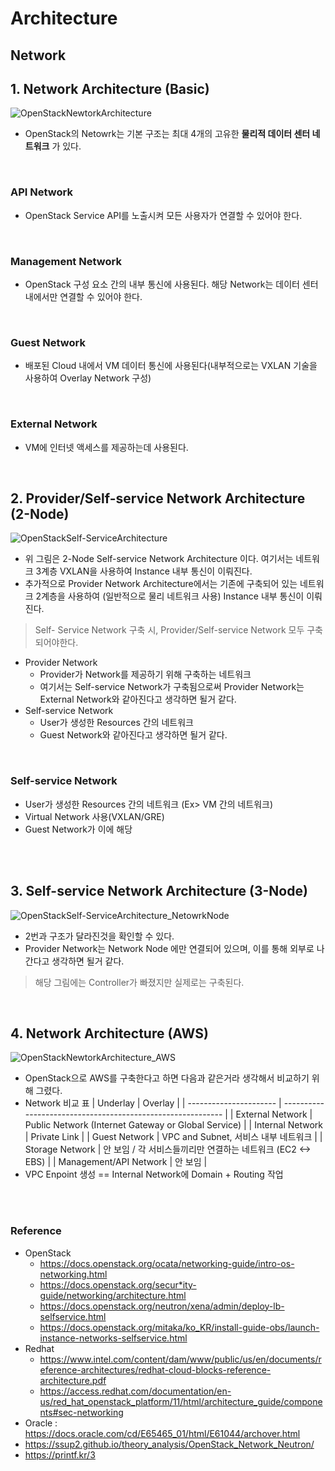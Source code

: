 # Architecture

## Network

## 1. Network Architecture (Basic)
![OpenStackNewtorkArchitecture](img/OpenStackNewtorkArchitecture.png)
* OpenStack의 Netowrk는 기본 구조는 최대 4개의 고유한 __물리적 데이터 센터 네트워크__ 가 있다.
</br>

### __API Network__
* OpenStack Service API를 노출시켜 모든 사용자가 연결할 수 있어야 한다.
</br>

### __Management Network__
* OpenStack 구성 요소 간의 내부 통신에 사용된다. 해당 Network는 데이터 센터 내에서만 연결할 수 있어야 한다.
</br>

### __Guest Network__
* 배포된 Cloud 내에서 VM 데이터 통신에 사용된다(내부적으로는 VXLAN 기술을 사용하여 Overlay Network 구성)
</br>

### __External Network__
* VM에 인터넷 액세스를 제공하는데 사용된다.
</br>


## 2. Provider/Self-service Network Architecture (2-Node)
![OpenStackSelf-ServiceArchitecture](img/OpenStackSelf-ServiceArchitecture.png)
* 위 그림은 2-Node Self-service Network Architecture 이다. 여기서는 네트워크 3계층 VXLAN을 사용하여 Instance 내부 통신이 이뤄진다. 
* 추가적으로 Provider Network Architecture에서는 기존에 구축되어 있는 네트워크 2계층을 사용하여 (일반적으로 물리 네트워크 사용) Instance 내부 통신이 이뤄진다.
> Self- Service Network 구축 시, Provider/Self-service Network 모두 구축되어야한다.
* Provider Network
    * Provider가 Network를 제공하기 위해 구축하는 네트워크
    * 여기서는 Self-service Network가 구축됨으로써 Provider Network는 External Network와 같아진다고 생각하면 될거 같다.
* Self-service Network
    * User가 생성한 Resources 간의 네트워크
    * Guest Network와 같아진다고 생각하면 될거 같다.
</br>

### __Self-service Network__
* User가 생성한 Resources 간의 네트워크 (Ex> VM 간의 네트워크)
* Virtual Network 사용(VXLAN/GRE)
* Guest Network가 이에 해당
</br>
</br>

## 3. Self-service Network Architecture (3-Node)
![OpenStackSelf-ServiceArchitecture_NetowrkNode](img/OpenStackSelf-ServiceArchitecture_NetowrkNode.png)
* 2번과 구조가 달라진것을 확인할 수 있다.
* Provider Network는 Network Node 에만 연결되어 있으며, 이를 통해 외부로 나간다고 생각하면 될거 같다.
> 해당 그림에는 Controller가 빠졌지만 실제로는 구축된다.
</br>


## 4. Network Architecture (AWS)
![OpenStackNewtorkArchitecture_AWS](img/OpenStackNewtorkArchitecture_AWS.png)
* OpenStack으로 AWS를 구축한다고 하면 다음과 같은거라 생각해서 비교하기 위해 그렸다.
* Network 비교 표
    | Underlay               | Overlay                                                     |
    | ---------------------- | ----------------------------------------------------------- |
    | External Network       | Public Network (Internet Gateway or Global Service)         |
    | Internal Network       | Private Link                                                |
    | Guest Network          | VPC and Subnet, 서비스 내부 네트워크                        |
    | Storage Network        | 안 보임 / 각 서비스들끼리만 연결하는 네트워크 (EC2 <-> EBS) |
    | Management/API Network | 안 보임                                                     |
* VPC Enpoint 생성 == Internal Network에 Domain + Routing 작업
</br>
</br>


### Reference
* OpenStack
    * https://docs.openstack.org/ocata/networking-guide/intro-os-networking.html
    * https://docs.openstack.org/secur*ity-guide/networking/architecture.html
    * https://docs.openstack.org/neutron/xena/admin/deploy-lb-selfservice.html
    * https://docs.openstack.org/mitaka/ko_KR/install-guide-obs/launch-instance-networks-selfservice.html
* Redhat
    * https://www.intel.com/content/dam/www/public/us/en/documents/reference-architectures/redhat-cloud-blocks-reference-architecture.pdf
    * https://access.redhat.com/documentation/en-us/red_hat_openstack_platform/11/html/architecture_guide/components#sec-networking
* Oracle : https://docs.oracle.com/cd/E65465_01/html/E61044/archover.html
* https://ssup2.github.io/theory_analysis/OpenStack_Network_Neutron/
* https://printf.kr/3